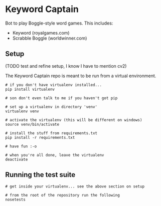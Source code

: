 # Keyword Captain
Bot to play Boggle-style word games. This includes:
- Keyword (royalgames.com)
- Scrabble Boggle (worldwinner.com)

## Setup
(TODO test and refine setup, I know I have to mention cv2)

The Keyword Captain repo is meant to be run from a virtual environment.
```
# if you don't have virtualenv installed...
pip install virtualenv

# son don't even talk to me if you haven't got pip

# set up a virtualenv in directory 'venv'
virtualenv venv

# activate the virtualenv (this will be different on windows)
source venv/bin/activate

# install the stuff from requirements.txt
pip install -r requirements.txt

# have fun :-o

# when you're all done, leave the virtualenv
deactivate
```
## Running the test suite
```
# get inside your virtualenv... see the above section on setup

# from the root of the repository run the following
nosetests
```

